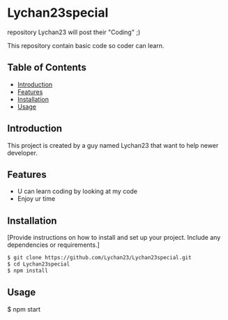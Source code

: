 # Lychan23special
repository Lychan23 will post their "Coding" ;)

This repository contain basic code so coder can learn.

## Table of Contents
- [Introduction](#introduction)
- [Features](#features)
- [Installation](#installation)
- [Usage](#usage)

## Introduction

This project is created by a guy named Lychan23 that want to help newer developer.

## Features

- U can learn coding by looking at my code
- Enjoy ur time

## Installation

[Provide instructions on how to install and set up your project. Include any dependencies or requirements.]

```bash
$ git clone https://github.com/Lychan23/Lychan23special.git
$ cd Lychan23special
$ npm install
```
## Usage 
$ npm start
